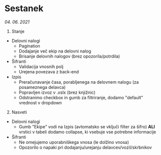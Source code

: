 # Sestanek  
*04. 06. 2021*

1. Stanje  
* Delovni nalogi
  * Pagination
  * Dodajanje več ekip na delovni nalog
  * Brisanje delovnih nalogov (brez opozorila/potrdila)
* Šifranti
  * Validacija vnosnih polj
  * Urejena povezava z back-end
* Izpis
  * Preračunavanje časa, porabljenega na delovnem nalogu (za posameznega delavca)
  * Popravljen izvoz v .xslx (brez knjižnic)
  * Odstranimo checkbox in gumb za filtriranje, dodamo "default" vrednost v dropdown  
  
2. Nasveti  
* Delovni nalogi
  *  Gumb "Ekipe" vodi na Izpis (avtomatsko se vključi filter za šifro) __ALI__ vrstici v tabeli dodamo collapse, ki vsebuje vse potrebne informacije
* Šifranti
  * Ne omejujemo uporabniškega vnosa (le dolžino vnosa)
  * Opozorilo o napaki pri dodajanju/urejanju delavcev/vozil/skrbnikov
